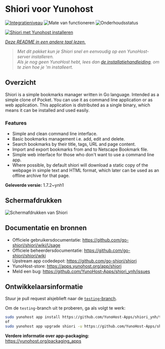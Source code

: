 <!--
NB: Deze README is automatisch gegenereerd door <https://github.com/YunoHost/apps/tree/master/tools/readme_generator>
Hij mag NIET handmatig aangepast worden.
-->

# Shiori voor Yunohost

[![Integratieniveau](https://apps.yunohost.org/badge/integration/shiori)](https://ci-apps.yunohost.org/ci/apps/shiori/)
![Mate van functioneren](https://apps.yunohost.org/badge/state/shiori)
![Onderhoudsstatus](https://apps.yunohost.org/badge/maintained/shiori)

[![Shiori met Yunohost installeren](https://install-app.yunohost.org/install-with-yunohost.svg)](https://install-app.yunohost.org/?app=shiori)

*[Deze README in een andere taal lezen.](./ALL_README.md)*

> *Met dit pakket kun je Shiori snel en eenvoudig op een YunoHost-server installeren.*  
> *Als je nog geen YunoHost hebt, lees dan [de installatiehandleiding](https://yunohost.org/install), om te zien hoe je 'm installeert.*

## Overzicht

Shiori is a simple bookmarks manager written in Go language. Intended as a simple clone of Pocket. You can use it as command line application or as web application. This application is distributed as a single binary, which means it can be installed and used easily.

### Features

- Simple and clean command line interface.
- Basic bookmarks management i.e. add, edit and delete.
- Search bookmarks by their title, tags, URL and page content.
- Import and export bookmarks from and to Netscape Bookmark file.
- Simple web interface for those who don't want to use a command line app.
- Where possible, by default shiori will download a static copy of the webpage in simple text and HTML format, which later can be used as an offline archive for that page.


**Geleverde versie:** 1.7.2~ynh1

## Schermafdrukken

![Schermafdrukken van Shiori](./doc/screenshots/screenshot.png)

## Documentatie en bronnen

- Officiele gebruikersdocumentatie: <https://github.com/go-shiori/shiori/wiki/Usage>
- Officiele beheerdersdocumentatie: <https://github.com/go-shiori/shiori/wiki>
- Upstream app codedepot: <https://github.com/go-shiori/shiori>
- YunoHost-store: <https://apps.yunohost.org/app/shiori>
- Meld een bug: <https://github.com/YunoHost-Apps/shiori_ynh/issues>

## Ontwikkelaarsinformatie

Stuur je pull request alsjeblieft naar de [`testing`-branch](https://github.com/YunoHost-Apps/shiori_ynh/tree/testing).

Om de `testing`-branch uit te proberen, ga als volgt te werk:

```bash
sudo yunohost app install https://github.com/YunoHost-Apps/shiori_ynh/tree/testing --debug
of
sudo yunohost app upgrade shiori -u https://github.com/YunoHost-Apps/shiori_ynh/tree/testing --debug
```

**Verdere informatie over app-packaging:** <https://yunohost.org/packaging_apps>
